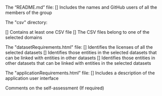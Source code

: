 The “README.md” file:
[] Includes the names and GitHub users of all the members of the group

The "csv" directory:

[] Contains at least one CSV file
[] The CSV files belong to one of the selected domains

The "datasetRequirements.html" file:
[] Identifies the licenses of all the selected datasets
[] Identifies those entities in the selected datasets that can be linked with entities in other datasets
[] Identifies those entities in other datasets that can be linked with entities in the selected datasets

The "applicationRequirements.html” file:
[] Includes a description of the application user interface

Comments on the self-assessment
(If required)
